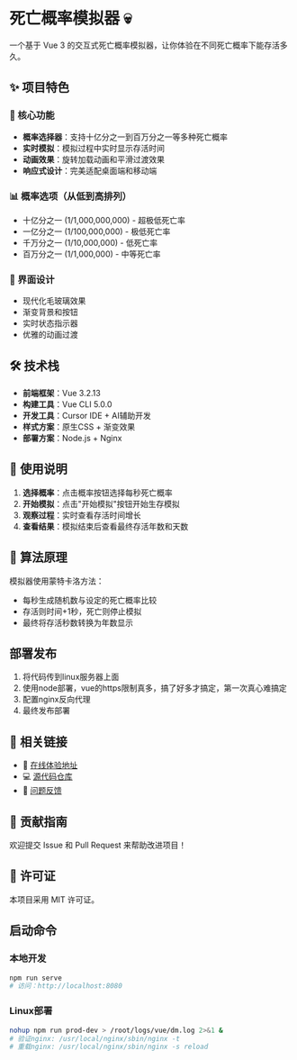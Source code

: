 # 死亡概率模拟器 💀

一个基于 Vue 3 的交互式死亡概率模拟器，让你体验在不同死亡概率下能存活多久。

## ✨ 项目特色

### 🎯 核心功能
- **概率选择器**：支持十亿分之一到百万分之一等多种死亡概率
- **实时模拟**：模拟过程中实时显示存活时间
- **动画效果**：旋转加载动画和平滑过渡效果
- **响应式设计**：完美适配桌面端和移动端

### 📊 概率选项（从低到高排列）
- 十亿分之一 (1/1,000,000,000) - 超极低死亡率
- 一亿分之一 (1/100,000,000) - 极低死亡率  
- 千万分之一 (1/10,000,000) - 低死亡率
- 百万分之一 (1/1,000,000) - 中等死亡率

### 🎨 界面设计
- 现代化毛玻璃效果
- 渐变背景和按钮
- 实时状态指示器
- 优雅的动画过渡

## 🛠️ 技术栈

- **前端框架**：Vue 3.2.13
- **构建工具**：Vue CLI 5.0.0
- **开发工具**：Cursor IDE + AI辅助开发
- **样式方案**：原生CSS + 渐变效果
- **部署方案**：Node.js + Nginx

## 📖 使用说明

1. **选择概率**：点击概率按钮选择每秒死亡概率
2. **开始模拟**：点击"开始模拟"按钮开始生存模拟
3. **观察过程**：实时查看存活时间增长
4. **查看结果**：模拟结束后查看最终存活年数和天数

## 🔬 算法原理

模拟器使用蒙特卡洛方法：
- 每秒生成随机数与设定的死亡概率比较
- 存活则时间+1秒，死亡则停止模拟
- 最终将存活秒数转换为年数显示


## 部署发布
1. 将代码传到linux服务器上面
2. 使用node部署，vue的https限制真多，搞了好多才搞定，第一次真心难搞定
3. 配置nginx反向代理
4. 最终发布部署


## 🔗 相关链接

- 📱 [在线体验地址](https://www.gdufe888.top/wt/)
- 💻 [源代码仓库](https://github.com/your-repo/death-probability-simulator)
- 🐛 [问题反馈](https://github.com/your-repo/death-probability-simulator/issues)

## 🤝 贡献指南

欢迎提交 Issue 和 Pull Request 来帮助改进项目！

## 📄 许可证

本项目采用 MIT 许可证。


## 启动命令

### 本地开发
```bash
npm run serve
# 访问：http://localhost:8080
```

### Linux部署
```bash
nohup npm run prod-dev > /root/logs/vue/dm.log 2>&1 &
# 验证nginx: /usr/local/nginx/sbin/nginx -t
# 重载nginx: /usr/local/nginx/sbin/nginx -s reload
```